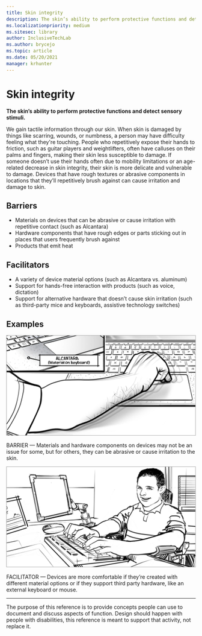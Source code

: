 ```yaml
---
title: Skin integrity
description: The skin’s ability to perform protective functions and detect sensory stimuli
ms.localizationpriority: medium
ms.sitesec: library
author: InclusiveTechLab
ms.author: brycejo 
ms.topic: article
ms.date: 05/20/2021
manager: krhunter
---
```


# Skin integrity

**The skin’s ability to perform protective functions and detect sensory stimuli.**

We gain tactile information through our skin. When skin is damaged by things like scarring, wounds, or numbness, a person may have difficulty feeling what they're touching. People who repetitively expose their hands to friction, such as guitar players and weightlifters, often have calluses on their palms and fingers, making their skin less susceptible to damage. If someone doesn’t use their hands often due to mobility limitations or an age-related decrease in skin integrity, their skin is more delicate and vulnerable to damage. Devices that have rough textures or abrasive components in locations that they’ll repetitively brush against can cause irritation and damage to skin.

## Barriers
* Materials on devices that can be abrasive or cause irritation with repetitive contact (such as Alcantara)​
* Hardware components that have rough edges or parts sticking out in places that users frequently brush against​
* Products that emit heat​

## Facilitators
* A variety of device material options (such as Alcantara vs. aluminum)​
* Support for hands-free interaction with products (such as voice, dictation)​
* Support for alternative hardware that doesn’t cause skin irritation (such as third-party mice and keyboards, assistive technology switches)​

## Examples

![Someone rests their wrist against a laptop as they use the touch pad. Their wrist looks scratched or inflamed, and an inset image shows that the laptop has Alcantara next to the touch pad.](images/Sensory_SkinIntegrity_Barrier.jpg)

BARRIER — Materials and hardware components on devices may not be an issue for some, but for others, they can be abrasive or cause irritation to the skin.  

![A man types on an external keyboard and smiles.](images/Sensory_SkinIntegrity_Facilitator.jpg)

FACILITATOR — Devices are more comfortable if they’re created with different material options or if they support third party hardware, like an external keyboard or mouse. 


[comment]: # (Footer statement)
___
The purpose of this reference is to provide concepts people can use to document and discuss aspects of function. Design should happen with people with disabilities, this reference is meant to support that activity, not replace it. 